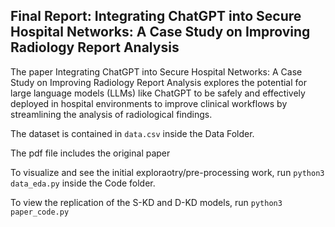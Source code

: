 ## Final Report: Integrating ChatGPT into Secure Hospital Networks: A Case Study on Improving Radiology Report Analysis
The paper Integrating ChatGPT into Secure Hospital Networks: A Case Study on Improving Radiology Report Analysis explores the potential for large language models (LLMs) like ChatGPT to be safely and effectively deployed in hospital environments to improve clinical workflows by streamlining the analysis of radiological findings.

The dataset is contained in `data.csv` inside the Data Folder. 

The pdf file includes the original paper 


To visualize and see the initial exploraotry/pre-processing work, run `python3 data_eda.py` inside the Code folder. 

To view the replication of the S-KD and D-KD  models, run `python3 paper_code.py`
